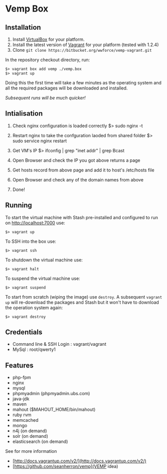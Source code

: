 # Vemp Box

## Installation

1. Install [VirtualBox](https://www.virtualbox.org/wiki/Downloads) for your platform.
1. Install the latest version of [Vagrant](http://downloads.vagrantup.com/) for your platform (tested with 1.2.4)
1. Clone `git clone https://bitbucket.org/wwforce/vemp-vagrant.git`

In the repository checkout directory, run:

    $> vagrant box add vemp ./vemp.box
    $> vagrant up
    
Doing this the first time will take a few minutes as the operating system and all the required packages will be downloaded and installed.

*Subsequent runs will be much quicker!*

## Intialisation

1. Check nginx configuration is loaded correctly
    $> sudo nginx -t
1. Restart nginx to take the confguration laoded from shared folder
    $> sudo service nginx restart

1. Get VM's IP
    $> ifconfig | grep "inet addr" | grep Bcast
1. Open Browser and check the IP you got above returns a page
1. Get hosts record from above page and add it to host's /etc/hosts file
1. Open Browser and check any of the domain names from above
1. Done!

## Running

To start the virtual machine with Stash pre-installed and configured to run on [http://localhost:7000](http://localhost:7000) use:

    $> vagrant up

To SSH into the box use:

    $> vagrant ssh

To shutdown the virtual machine use:

    $> vagrant halt

To suspend the virtual machine use:

    $> vagrant suspend

To start from scratch (wiping the image) use `destroy`. A subsequent `vagrant up` will re-download the packages and Stash but it won't have to download the operation system again:

    $> vagrant destroy


## Credentials
- Command line & SSH Login : vagrant/vagrant 
- MySql : root/qwerty1 

## Features
- php-fpm
- nginx
- mysql
- phpmyadmin (phpmyadmin.ubs.com)
- java-jdk
- maven
- mahout ($MAHOUT_HOME/bin/mahout)
- ruby rvm
- memcached
- mongo
- n4j (on demand)
- solr (on demand)
- elasticsearch (on demand)

See for more information
- [http://docs.vagrantup.com/v2/](http://docs.vagrantup.com/v2/)
- [https://github.com/seanherron/vemp](VEMP idea)